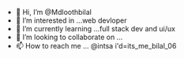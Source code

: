 - 👋 Hi, I’m @Mdloothbilal
- 👀 I’m interested in ...web devloper
- 🌱 I’m currently learning ...full stack dev and ui/ux
- 💞️ I’m looking to collaborate on ...
- 📫 How to reach me ... @intsa i'd=its_me_bilal_06

<!---
Mdloothbilal/Mdloothbilal is a ✨ special ✨ repository because its `README.md` (this file) appears on your GitHub profile.
You can click the Preview link to take a look at your changes.
--->

